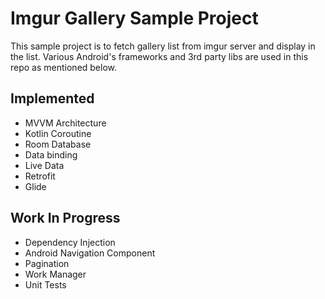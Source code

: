 # Imgur Gallery Sample Project
This sample project is to fetch gallery list from imgur server and display in the list. Various Android's frameworks and 3rd party libs are used in this repo as mentioned below.

Implemented
---
* MVVM Architecture
* Kotlin Coroutine
* Room Database
* Data binding
* Live Data
* Retrofit
* Glide

Work In Progress
---
* Dependency Injection
* Android Navigation Component
* Pagination
* Work Manager
* Unit Tests